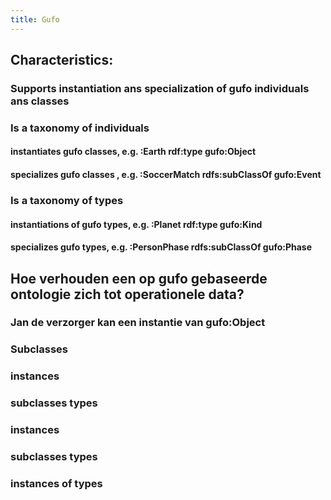 ```yaml
---
title: Gufo
---
```


## Characteristics:
### Supports instantiation  ans specialization of gufo individuals ans classes
### Is a taxonomy of individuals
#### instantiates gufo classes, e.g. :Earth rdf:type gufo:Object
#### specializes gufo classes , e.g. :SoccerMatch rdfs:subClassOf gufo:Event
### Is a taxonomy of types
#### instantiations of gufo types, e.g. :Planet rdf:type gufo:Kind
#### specializes gufo types, e.g. :PersonPhase rdfs:subClassOf gufo:Phase
## Hoe verhouden een op gufo gebaseerde ontologie zich tot operationele data?
### Jan de verzorger kan een instantie van gufo:Object
### Subclasses
### instances
### subclasses types
### instances
### subclasses types
### instances of types
